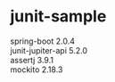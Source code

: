 # junit-sample
spring-boot 2.0.4 <br>
junit-jupiter-api 5.2.0 <br>
assertj 3.9.1 <br>
mockito 2.18.3
